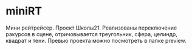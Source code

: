 # miniRT
Мини рейтрейсер. Проект Школы21. Реализованы переключение ракурсов в сцене, отричовывается треугольник, сфера, целиндр, квадрат и тени. Превью проекта можно посмотреть в папке preview.
